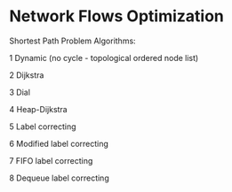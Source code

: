 # Network Flows Optimization

Shortest Path Problem Algorithms:


1 Dynamic (no cycle - topological ordered node list)

2 Dijkstra 

3 Dial

4 Heap-Dijkstra

5 Label correcting 

6 Modified label correcting

7 FIFO label correcting

8 Dequeue label correcting


